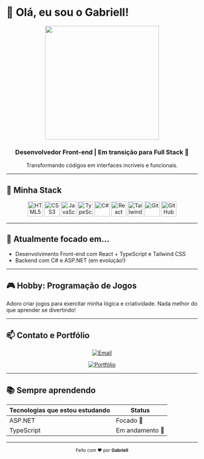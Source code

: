# 👋 Olá, eu sou o Gabriell!

<div align="center">
  <img src="https://media2.giphy.com/media/v1.Y2lkPTc5MGI3NjExcXR1dHpnYmw3aW1mZXp3aGV6czEyd3V4Yml1YWx0c3VpM2ppcHdvaiZlcD12MV9pbnRlcm5hbF9naWZfYnlfaWQmY3Q9Zw/iIqmM5tTjmpOB9mpbn/giphy.gif" width="300" />
  <h3>Desenvolvedor Front-end | Em transição para Full Stack 🚀</h3>
  <p>Transformando códigos em interfaces incríveis e funcionais.</p>
</div>

---

## 🧰 Minha Stack

<div align="center">
  <img alt="HTML5" src="https://img.icons8.com/color/48/000000/html-5.png" width="40" height="40" />
  <img alt="CSS3" src="https://img.icons8.com/color/48/000000/css3.png" width="40" height="40" />
  <img alt="JavaScript" src="https://img.icons8.com/color/48/000000/javascript.png" width="40" height="40" />
  <img alt="TypeScript" src="https://img.icons8.com/color/48/000000/typescript.png" width="40" height="40" />
  <img alt="C#" src="https://img.icons8.com/color/48/000000/c-sharp-logo.png" width="40" height="40" />
  <img alt="React" src="https://img.icons8.com/color/48/000000/react-native.png" width="40" height="40" />
  <img alt="Tailwind CSS" src="https://img.icons8.com/color/48/000000/tailwind_css.png" width="40" height="40" />
  <img alt="Git" src="https://img.icons8.com/color/48/000000/git.png" width="40" height="40" />
  <img alt="GitHub" src="https://img.icons8.com/material-rounded/48/000000/github.png" width="40" height="40" />
</div>

---

## 🚀 Atualmente focado em...

- Desenvolvimento Front-end com React + TypeScript e Tailwind CSS
- Backend com C# e ASP.NET (em evolução!)

---

## 🎮 Hobby: Programação de Jogos

Adoro criar jogos para exercitar minha lógica e criatividade. Nada melhor do que aprender se divertindo!

---

## 📫 Contato e Portfólio

<div align="center">
  <a href="mailto:gabrirossolon@gmail.com" target="_blank" rel="noopener noreferrer">
    <img src="https://img.shields.io/badge/-gabrirossolon@gmail.com-D14836?style=for-the-badge&logo=gmail&logoColor=white" alt="Email"/>
  </a>
  <p></p>
  <a href="https://portfolio-2025-cyan-eight.vercel.app" target="_blank" rel="noopener noreferrer">
    <img src="https://img.shields.io/badge/-Portfólio-4CAF50?style=for-the-badge&logo=dev.to&logoColor=white" alt="Portfólio"/>
  </a>
</div>

---

## 📚 Sempre aprendendo

| Tecnologias que estou estudando | Status      |
|------------------------------|-------------|
| ASP.NET                      | Focado 🎯 |
| TypeScript                      | Em andamento 🚧 |

---

<div align="center">
  <sub>Feito com ❤️ por <b>Gabriell</b></sub>
</div>
